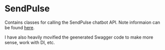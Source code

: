 # SendPulse

Contains classes for calling the SendPulse chatbot API.  Note informaion can be found [here](https://sendpulse.com/integrations/api/chatbot/telegram).  

I have also heavily movified the geenerated Swagger code to make more sense, work with DI, etc.
